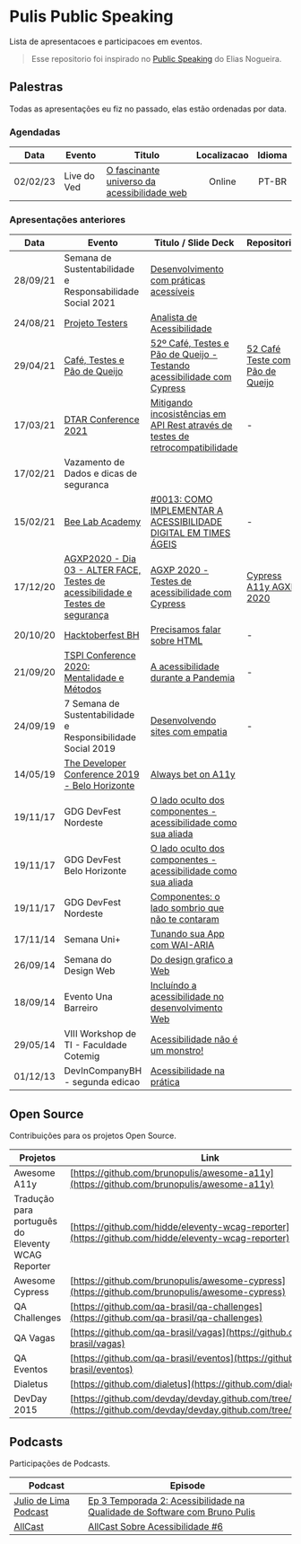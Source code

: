 # Pulis Public Speaking

Lista de apresentacoes e participacoes em eventos. 

> Esse repositorio foi inspirado no [Public Speaking](https://github.com/eliasnogueira/public-speaking) do Elias Nogueira.

## Palestras 

Todas as apresentações eu fiz no passado, elas estão ordenadas por data.

### Agendadas

| Data    | Evento          | Titulo               | Localizacao   |  Idioma   |
|:----:   |---------------- |----------------------|:-------------:| :--------:|
|02/02/23 | Live do Ved | [O fascinante universo da acessibilidade web](https://www.youtube.com/watch?v=EfSLNSmiMi8&list=PLlzueRTKpBcG8iXa0Dx4AdK2cfitVabxB&ab_channel=FabioVedovelli) | Online        | PT-BR     |

### Apresentações anteriores

| Data    | Evento          | Titulo / Slide Deck  | Repositorio   |  Idioma   |
|:----:   |---------------- |----------------------| ------------- | :--------:|
|28/09/21 | Semana de Sustentabilidade e Responsabilidade Social 2021 | [Desenvolvimento com práticas acessíveis](https://speakerdeck.com/brunopulis/desenvolvimento-com-praticas-acessiveis) |  | PT-BR|
| 24/08/21 | [Projeto Testers](https://www.youtube.com/watch?v=zkXqR0dNxj4) | [Analista de Acessibilidade](https://www.youtube.com/watch?v=6cfdgf-VLA0) | | PT-BR |
|29/04/21 | [Café, Testes e Pão de Queijo](https://www.youtube.com/watch?v=SLooknLLaR0) |[52º Café, Testes e Pão de Queijo - Testando acessibilidade com Cypress](https://speakerdeck.com/brunopulis/52o-cafe-testes-e-pao-de-queijo-testando-acessibilidade-com-cypress)|[52 Café Teste com Pão de Queijo](https://github.com/brunopulis/cafe-testes-pao-de-queijo-a11y)| PT-BR|
|17/03/21 | [DTAR Conference 2021](https://www.youtube.com/watch?v=907ljQl3XE4) | [Mitigando incosistências em API Rest através de testes de retrocompatibilidade](https://speakerdeck.com/brunopulis/mitigando-incosistencias-em-api-rest-atraves-de-testes-de-retrocompatibilidade) |-| PT-BR|
|17/02/21 | Vazamento de Dados e dicas de seguranca ||| PT-BR|
|15/02/21 | [Bee Lab Academy](https://www.youtube.com/watch?v=Eol80aQdVvg&list=PLlzueRTKpBcG8iXa0Dx4AdK2cfitVabxB) |[#0013: COMO IMPLEMENTAR A ACESSIBILIDADE DIGITAL EM TIMES ÁGEIS](https://www.youtube.com/watch?v=Eol80aQdVvg)|-| PT-BR|
|17/12/20 | [AGXP2020 - Dia 03 - ALTER FACE, Testes de acessibilidade e Testes de segurança](https://www.youtube.com/watch?v=HBJAjCl5tWc) |[AGXP 2020 - Testes de acessibilidade com Cypress](https://speakerdeck.com/brunopulis/agxp-2020-testes-de-acessibilidade-com-cypress)| [Cypress A11y AGXP 2020](https://github.com/brunopulis/cypress-a11y-agxp)| PT-BR|
|20/10/20 | [Hacktoberfest BH](https://www.youtube.com/watch?v=eX2FfNlN89Q) |[Precisamos falar sobre HTML](https://speakerdeck.com/brunopulis/precisamos-falar-sobre-html)| - | PT-BR|
|21/09/20 | [TSPI Conference 2020: Mentalidade e Métodos](https://www.youtube.com/watch?v=vybPVh29N-0) |[A acessibilidade durante a Pandemia](https://speakerdeck.com/brunopulis/a-acessibilidade-durante-a-pandemia)| - | PT-BR|
|24/09/19 | 7 Semana de Sustentabilidade e Responsibilidade Social 2019 |[Desenvolvendo sites com empatia](https://speakerdeck.com/brunopulis/desenvolvendo-sites-com-empatia)| - | PT-BR|
|14/05/19 | [The Developer Conference 2019 - Belo Horizonte](https://thedevconf.com/tdc/2019/belohorizonte) |[Always bet on A11y](https://speakerdeck.com/brunopulis/always-bet-on-a11y)|  | PT-BR|
|19/11/17 | GDG DevFest Nordeste |[O lado oculto dos componentes - acessibilidade como sua aliada](https://speakerdeck.com/brunopulis/o-lado-oculto-dos-componentes-acessibilidade-como-sua-aliada)|  | PT-BR|
|19/11/17 | GDG DevFest Belo Horizonte |[O lado oculto dos componentes - acessibilidade como sua aliada](https://speakerdeck.com/brunopulis/o-lado-oculto-dos-componentes-acessibilidade-como-sua-aliada)|  | PT-BR|
|19/11/17 | GDG DevFest Nordeste |[Componentes: o lado sombrio que não te contaram](https://speakerdeck.com/brunopulis/componentes-o-lado-sombrio-que-nao-te-contaram)|  | PT-BR|
|17/11/14 | Semana Uni+ |[Tunando sua App com WAI-ARIA](https://speakerdeck.com/brunopulis/tunando-sua-app-com-wai-aria)|  |PT-BR|
|26/09/14 | Semana do Design Web |[Do design grafico a Web](https://speakerdeck.com/brunopulis/do-design-grafico-a-web)|  |PT-BR|
|18/09/14 | Evento Una Barreiro  |[Incluíndo a acessibilidade no desenvolvimento Web](https://speakerdeck.com/brunopulis/incluindo-a-acessibilidade-no-desenvolvimento-web)|  |PT-BR|
|29/05/14 | VIII Workshop de TI - Faculdade Cotemig |[Acessibilidade não é um monstro!](https://speakerdeck.com/brunopulis/acessibilidade-nao-e-um-monstro)|  |PT-BR|
|01/12/13 | DevInCompanyBH - segunda edicao |[Acessibilidade na prática](https://speakerdeck.com/brunopulis/acessibilidade-na-pratica)|  |PT-BR|

## Open Source

Contribuições para os projetos Open Source.

| Projetos        | Link                                                                                           | 
|---------        |---------                                                                                       |
| Awesome A11y    | [https://github.com/brunopulis/awesome-a11y](https://github.com/brunopulis/awesome-a11y)       |
| Tradução para português do Eleventy WCAG Reporter| [https://github.com/hidde/eleventy-wcag-reporter](https://github.com/hidde/eleventy-wcag-reporter)|
| Awesome Cypress | [https://github.com/brunopulis/awesome-cypress](https://github.com/brunopulis/awesome-cypress) |
| QA Challenges   | [https://github.com/qa-brasil/qa-challenges](https://github.com/qa-brasil/qa-challenges)       |
| QA Vagas        | [https://github.com/qa-brasil/vagas](https://github.com/qa-brasil/vagas)                       |
| QA Eventos      | [https://github.com/qa-brasil/eventos](https://github.com/qa-brasil/eventos)                   |
| Dialetus        | [https://github.com/dialetus](https://github.com/dialetus)                                     |
| DevDay 2015     | [https://github.com/devday/devday.github.com/tree/master/2015](https://github.com/devday/devday.github.com/tree/master/2015)|

## Podcasts 

Participações de Podcasts.

| Podcast | Episode |
|---------|---------|
| [Julio de Lima Podcast](https://anchor.fm/juliodelimas/) | [Ep 3 Temporada 2: Acessibilidade na Qualidade de Software com Bruno Pulis](https://open.spotify.com/episode/1P3JUdthwl98goVeqhAAV5?si=u6n6V07HSNiJPLP6fkxC8Q&nd=1) | 🇧🇷 |
| [AllCast](https://open.spotify.com/show/3XU39ouq1oRphGGLXe5Tgd) | [AllCast Sobre Acessibilidade #6](https://open.spotify.com/episode/0bor4de4tBJxF5IXEfSOzg) |
